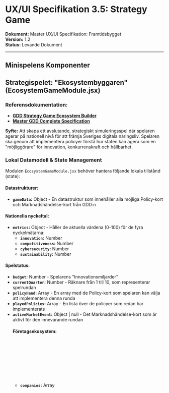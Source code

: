 # UX/UI Specifikation 3.5: Strategy Game

**Dokument:** Master UX/UI Specifikation: Framtidsbygget  
**Version:** 1.2  
**Status:** Levande Dokument  

---

## Minispelens Komponenter

## Strategispelet: "Ekosystembyggaren" (EcosystemGameModule.jsx)

### Referensdokumentation:
- **[GDD Strategy Game Ecosystem Builder](../game_design/GDD_Strategy_Game_Ecosystem_Builder.md)**
- **[Master GDD Complete Specification](../game_design/Master_GDD_Complete_Specification.md)**

**Syfte:** Att skapa ett avslutande, strategiskt simuleringsspel där spelaren agerar på nationell nivå för att främja Sveriges digitala näringsliv. Spelaren ska genom att implementera policyer förstå hur staten kan agera som en "möjliggörare" för innovation, konkurrenskraft och hållbarhet.

### Lokal Datamodell & State Management

Modulen `EcosystemGameModule.jsx` behöver hantera följande lokala tillstånd (state):

#### Datastrukturer:
- **`gameData`:** Object - En datastruktur som innehåller alla möjliga Policy-kort och Marknadshändelse-kort från GDD:n

#### Nationella nyckeltal:
- **`metrics`:** Object - Håller de aktuella värdena (0-100) för de fyra nyckelmätarna:
  - **`innovation`:** Number
  - **`competitiveness`:** Number
  - **`cybersecurity`:** Number
  - **`sustainability`:** Number

#### Spelstatus:
- **`budget`:** Number - Spelarens "Innovationsmiljarder"
- **`currentQuarter`:** Number - Räknare från 1 till 10, som representerar spelrundan
- **`policyHand`:** Array<Object> - En array med de Policy-kort som spelaren kan välja att implementera denna runda
- **`playedPolicies`:** Array<Object> - En lista över de policyer som redan har implementerats
- **`activeMarketEvent`:** Object | null - Det Marknadshändelse-kort som är aktivt för den innevarande rundan

#### Företagsekosystem:
- **`companies`:** Array<Object> - En lista över företagen i ekosystemet. Varje objekt: `{ id, name, type: 'Startup' | 'Tillväxtbolag' | 'Storindustri' | 'Enhörning' }`

### Layout & Komponent-sammansättning

Vyn är designad som en sofistikerad nationell "dashboard".

#### Övre Sektion (`<GameStatusHUD>`)
Placerad högst upp:
- **Vänster:** "Runda: [värde] / 10"
- **Höger:** "Strategisk Budget: [värde] Innovationsmiljarder"

#### Huvudsektion (`<DashboardLayout>`)
En grid-layout:
- **Vänster Panel (`<MetricsPanel>`):** En framträdande panel som visar de fyra `<MetricDisplay>`-komponenterna
- **Mitten Panel (`<CompanyEcosystem>`):** En visuell representation av de olika Företagskorten (`companies`-arrayen), kanske i en flödande, organisk layout
- **Höger Panel (`<PlayerActionPanel>`):** Spelarens hand med Policy-kort och en knapp för att avsluta rundan

### Specifikation av Sub-komponenter

#### Mätar-display (`<MetricDisplay>`)

**Struktur:** En elegant komponent inuti en minimalistisk `<Card>`.

**Innehåll:**
- **Ikon & Titel:** T.ex. `<Ikon ikon="lightbulb"/>` Innovationskraft
- **Visualisering:** Inte en enkel mätare, utan ett snyggt cirkeldiagram eller en "gauge"-mätare (t.ex. med hjälp av ett diagrambibliotek som Recharts)
- **Värde (`<p>`):** Det numeriska värdet visas stort i mitten av diagrammet. **Stil:** `heading-l`

#### Policy-kort (`<PolicyCard>`)

**Struktur:** En interaktiv `<Card>` med en professionell och "officiell" design.

**Utseende:** Kan ha en sidobård med en färg som indikerar vilken mätare kortet primärt påverkar (t.ex. lila för innovation).

**Innehåll (från kortets dataobjekt):**
- **Titel (`<h3>`):** Kortets namn, t.ex. "FoU-avdrag för AI-forskning"
- **Beskrivning (`<p>`):** En kort text som förklarar policyn
- **Effekt & Kostnad (`<div>`):** Tydlig visning med ikoner, t.ex. "+10 Innovationskraft, Kostnad: 5 miljarder"

**Interaktivitet:** Spelaren klickar på kortet för att välja det. En selected-state appliceras. Flera kort kan väljas så länge budgeten räcker.

#### Företagskort (`<CompanyCard>`)

**Struktur:** En mindre `<Card>` som representerar ett företag.

**Innehåll:** Företagets namn och en ikon som representerar dess typ (t.ex. `rocket_launch` för Startup, `domain` för Storindustri).

**Animation:** När ett företag "växer" (dess `type` ändras i `companies`-statet), ska kortet ha en "flip"- eller "evolve"-animation för att ge belönande feedback. Bakgrundsfärgen eller ikonen kan ändras för att visa den nya statusen.

### Interaktions-loop & Spellogik (per runda)

#### Starta Runda & Händelsefas
- `currentQuarter` ökar med 1
- Ett Marknadshändelse-kort dras och visas i en modal. Spelaren klickar "Okej", och händelsens effekt appliceras på `metrics` eller `budget`

#### Policyfas
- `policyHand` fylls med ett antal nya Policy-kort
- Spelaren väljer ett eller flera kort från sin hand. För varje valt kort uppdateras en "total kostnad"-summa i UI:t

#### Genomförandefas
Spelaren klickar på en knapp: "[Implementera Policy]":
- `onClick`-händelsen triggar `handleImplementPolicies()`:
  - **KONTROLL (Budget):** `if (total_cost > budget)` → Visa felmeddelande
  - Om kontrollen passerar:
    - Dra av kostnaden från `budget`
    - Loopa igenom de valda korten och applicera deras `effects` på `metrics`-objektet
    - Flytta de spelade korten till `playedPolicies`-arrayen

#### Resultatfas & Uppväxling
`useEffect`-hook som lyssnar på ändringar i `metrics`:
- Kör en funktion `checkCompanyGrowth()`
- Denna funktion kontrollerar om någon mätare har passerat en tröskel som får ett företag att växa (t.ex. `if (metrics.innovation > 50 && company.type === 'Startup')`)
- Om ja, uppdatera det specifika företagets `type` i `companies`-statet, vilket triggar en visuell animation på det kortet

#### Slutfas & Vinst/Förlust-kontroll
- När spelaren är redo (eller efter att policyer implementerats), klickar hen på "[Nästa Kvartal]" för att starta nästa runda
- **KONTROLL (Slut på spelet):** `if (currentQuarter === 10)` → Kör `checkWinCondition()`
- `checkWinCondition()`: Jämför de slutgiltiga `metrics`-värdena mot de fördefinierade målnivåerna. Anropa `onGameComplete` med `success: true` eller `success: false` baserat på utfallet

### Feedback & Dialogrutor

#### Introduktionstext (visas innan första rundan):

- **Rubrik:** "Ekosystembyggaren"
- **Text:** "Du har kallats till den nationella digitaliseringsgruppen. Ditt uppdrag är att använda din strategiska budget för att implementera policyer som lyfter hela Sveriges näringsliv. Dina beslut kommer att forma nationens digitala ekosystem för årtionden framöver."
- **Knapp:** "[Påbörja uppdraget]"
